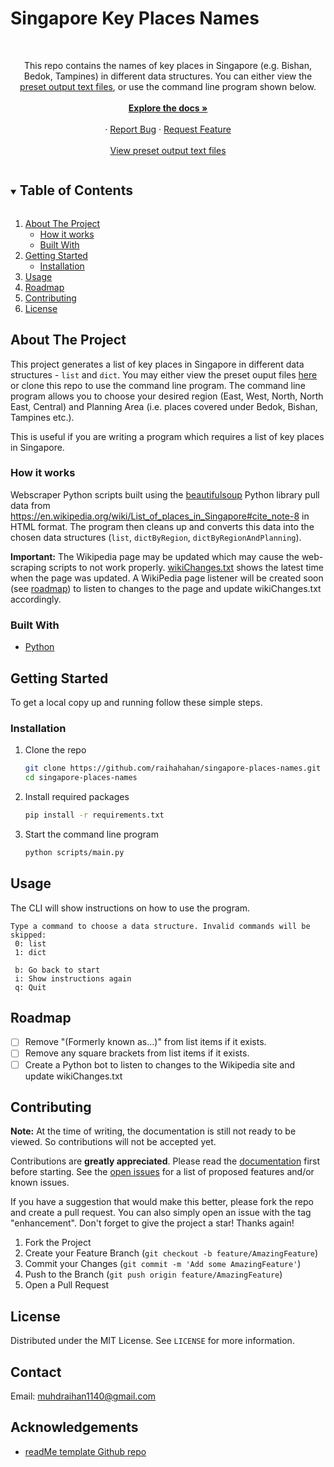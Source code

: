 <!--
*** Thanks for checking out the Best-README-Template. If you have a suggestion
*** that would make this better, please fork the repo and create a pull request
*** or simply open an issue with the tag "enhancement".
*** Thanks again! Now go create something AMAZING! :D
***
***
***
*** To avoid retyping too much info. Do a search and replace for the following:
*** raihahahan, singapore-places-names, twitter_handle, muhdraihan1140@gmail.com, Singapore Key Places Names, This repo contains the names of key places in Singapore (e.g. Bishan, Bedok, Tampines) in different data structures. You can either view the output text files, or use the command line program shown below.
-->



<!-- PROJECT SHIELDS -->
<!--
*** I'm using markdown "reference style" links for readability.
*** Reference links are enclosed in brackets [ ] instead of parentheses ( ).
*** See the bottom of this document for the declaration of the reference variables
*** for contributors-url, forks-url, etc. This is an optional, concise syntax you may use.
*** https://www.markdownguide.org/basic-syntax/#reference-style-links
-->
<!-- [![Contributors][contributors-shield]][contributors-url]
[![Forks][forks-shield]][forks-url]
[![Stargazers][stars-shield]][stars-url]
[![Issues][issues-shield]][issues-url]
[![MIT License][license-shield]][license-url]
[![LinkedIn][linkedin-shield]][linkedin-url] -->
# Singapore Key Places Names

<!-- PROJECT LOGO -->
<br />
<p align="center">
<!--   <a href="https://github.com/raihahahan/singapore-places-names">
    <img src="images/logo.png" alt="Logo" width="80" height="80">
  </a> -->
<!-- 
  <h3 align="center">Singapore Key Places Names</h3> -->

  <p align="center">
    This repo contains the names of key places in Singapore (e.g. Bishan, Bedok, Tampines) in different data structures. You can either view the <a href="https://github.com/raihahahan/singapore-places-names/tree/main/output">preset output text files</a>, or use the command line program shown below.
    <br />
<!--     <a href="https://github.com/raihahahan/README-Wiki-Test/blob/5266dedebfd1251f7069f614e8bd39a178437c77/Green%20App/Wiki.md"><strong>Wiki »</strong></a>
    <br /> -->
    <br>
    <a href="https://github.com/raihahahan/singapore-places-names/blob/main/documentation.md"><strong> Explore the docs »</strong></a>
    <br/>
    <br />
<!--     <a href="https://github.com/raihahahan/singapore-places-names">View Demo</a>  TODO-->
    ·
    <a href="https://github.com/raihahahan/singapore-places-names/issues">Report Bug</a>
    ·
    <a href="https://github.com/raihahahan/singapore-places-names/issues">Request Feature</a>
      <br/>
      <br/>
    <a href="https://github.com/raihahahan/singapore-places-names/tree/main/output">View preset output text files</a>
  </p>
</p>

<!-- TABLE OF CONTENTS -->
<details open="open">
  <summary><h2 style="display: inline-block">Table of Contents</h2></summary>
  <ol>
    <li>
      <a href="#about-the-project">About The Project</a>
      <ul>
        <li><a href="#how-it-works">How it works</a></li>
        <li><a href="#built-with">Built With</a></li>
      </ul>
    </li>
    <li>
      <a href="#getting-started">Getting Started</a>
      <ul>
<!--         <li><a href="#prerequisites">Prerequisites</a></li> -->
        <li><a href="#installation">Installation</a></li>
      </ul>
    </li>
    <li><a href="#usage">Usage</a></li>
    <li><a href="#roadmap">Roadmap</a></li>
    <li><a href="#contributing">Contributing</a></li>
    <li><a href="#license">License</a></li>
<!--     <li><a href="#contact">Contact</a></li>
    <li><a href="#acknowledgements">Acknowledgements</a></li> -->
  </ol>
</details>



<!-- ABOUT THE PROJECT -->
## About The Project
<!-- [![Product Name Screen Shot][product-screenshot]](https://example.com) -->
This project generates a list of key places in Singapore in different data structures - `list` and `dict`. You may either view the preset ouput files [here](https://github.com/raihahahan/singapore-places-names/tree/main/output) or clone this repo to use the command line program. The command line program allows you to choose your desired region (East, West, North, North East, Central) and Planning Area (i.e. places covered under Bedok, Bishan, Tampines etc.). 

This is useful if you are writing a program which requires a list of key places in Singapore.

### How it works
Webscraper Python scripts built using the [beautifulsoup](https://www.crummy.com/software/BeautifulSoup/bs4/doc/) Python library pull data from https://en.wikipedia.org/wiki/List_of_places_in_Singapore#cite_note-8 in HTML format. The program then cleans up and converts this data into the chosen data structures (`list`, `dictByRegion`, `dictByRegionAndPlanning`).

**Important:** The Wikipedia page may be updated which may cause the web-scraping scripts to not work properly. [wikiChanges.txt](https://github.com/raihahahan/singapore-places-names/blob/main/wikiChanges.txt) shows the latest time when the page was updated. A WikiPedia page listener will be created soon (see [roadmap](#roadmap)) to listen to changes to the page and update wikiChanges.txt accordingly.

### Built With

* [Python](https://www.python.org/)

<!-- GETTING STARTED -->
## Getting Started

To get a local copy up and running follow these simple steps.

<!-- ### Prerequisites -->

### Installation

1. Clone the repo
   ```sh
   git clone https://github.com/raihahahan/singapore-places-names.git
   cd singapore-places-names
   ```
2. Install required packages
   ```sh
   pip install -r requirements.txt
   ```
3. Start the command line program
   ```sh
   python scripts/main.py
   ```

<!-- USAGE EXAMPLES -->
## Usage
The CLI will show instructions on how to use the program.
   ```
   Type a command to choose a data structure. Invalid commands will be skipped:
    0: list
    1: dict

    b: Go back to start
    i: Show instructions again
    q: Quit
   ```


<!-- ROADMAP -->
## Roadmap
- [ ] Remove "(Formerly known as...)" from list items if it exists.
- [ ] Remove any square brackets from list items if it exists.
- [ ] Create a Python bot to listen to changes to the Wikipedia site and update wikiChanges.txt

<!-- CONTRIBUTING -->
## Contributing

**Note:** At the time of writing, the documentation is still not ready to be viewed. So contributions will not be accepted yet.

Contributions are **greatly appreciated**. Please read the [documentation](https://github.com/raihahahan/singapore-places-names/blob/main/documentation.md) first before starting. See the [open issues](https://github.com/raihahahan/singapore-places-names/issues) for a list of proposed features and/or known issues.

If you have a suggestion that would make this better, please fork the repo and create a pull request. You can also simply open an issue with the tag "enhancement". Don't forget to give the project a star! Thanks again!

1. Fork the Project
2. Create your Feature Branch (`git checkout -b feature/AmazingFeature`)
3. Commit your Changes (`git commit -m 'Add some AmazingFeature'`)
4. Push to the Branch (`git push origin feature/AmazingFeature`)
5. Open a Pull Request

<!-- LICENSE -->
## License

Distributed under the MIT License. See `LICENSE` for more information.

<!-- CONTACT -->
## Contact

Email: muhdraihan1140@gmail.com

<!-- Project Link: [https://github.com/raihahahan/singapore-places-names](https://github.com/raihahahan/singapore-places-names) -->


<!-- ACKNOWLEDGEMENTS -->
## Acknowledgements

* [readMe template Github repo](https://github.com/othneildrew/Best-README-Template/blob/master/README.md)

<!-- MARKDOWN LINKS & IMAGES -->
<!-- https://www.markdownguide.org/basic-syntax/#reference-style-links -->
[contributors-shield]: https://img.shields.io/github/contributors/raihahahan/repo.svg?style=for-the-badge
[contributors-url]: https://github.com/raihahahan/repo/graphs/contributors
[forks-shield]: https://img.shields.io/github/forks/raihahahan/repo.svg?style=for-the-badge
[forks-url]: https://github.com/raihahahan/repo/network/members
[stars-shield]: https://img.shields.io/github/stars/raihahahan/repo.svg?style=for-the-badge
[stars-url]: https://github.com/raihahahan/repo/stargazers
[issues-shield]: https://img.shields.io/github/issues/raihahahan/repo.svg?style=for-the-badge
[issues-url]: https://github.com/raihahahan/repo/issues
[license-shield]: https://img.shields.io/github/license/raihahahan/repo.svg?style=for-the-badge
[license-url]: https://github.com/raihahahan/repo/blob/master/LICENSE.txt
[linkedin-shield]: https://img.shields.io/badge/-LinkedIn-black.svg?style=for-the-badge&logo=linkedin&colorB=555
[linkedin-url]: https://linkedin.com/in/raihahahan
